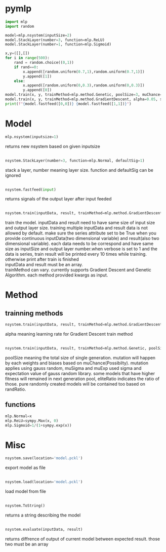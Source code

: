 # pymlp
```python
import mlp
import random

model=mlp.nsystem(inputSize=2)
model.StackLayer(number=3, function=mlp.ReLU)
model.StackLayer(number=1, function=mlp.Sigmoid)

x,y=([],[])
for i in range(500):
    rand = random.choice((0,1))
    if rand==0:
        x.append([random.uniform(0.7,1),random.uniform(0.7,1)])
        y.append([1])
    else:
        x.append([random.uniform(0,0.3),random.uniform(0,0.3)])
        y.append([0])
model.train(x, y, trainMethod=mlp.method.Genetic, poolSize=3, muChance=0.05, eliteRatio=0.2, randRatio=0.05, series=True, verbose=1)
model.train(x, y, trainMethod=mlp.method.GradientDescent, alpha=0.05, series=True, verbose=1)
print(f"{model.fastfeed([0,0])} {model.fastfeed([1,1])}")
```

# Model
```python
mlp.nsystem(inputsize=1)
```
returns new nsystem based on given inputsize<br><br>
```python
nsystem.StackLayer(number=3, function=mlp.Normal, defaultSig=1)
```
stack a layer, number meaning layer size. function and defaultSig can be ignored<br><br>
```python
nsystem.fastfeed(input)
```
returns signals of the output layer after input feeded<br><br>
```python
nsystem.train(inputData, result, trainMethod=mlp.method.GradientDescent, series=False, verbose=0, **kwargs)
```
train the model. inputData and result need to have same size of input size and output layer size. training multiple inputData and result data is not allowed by default. make sure the series attribute set to be True when you provide continuous inputData(two dimensional variable) and result(also two dimensional variable). each data needs to be correspond and have same size as inputSize and output layer number.when verbose is set to 1 and the data is series, train result will be printed every 10 times while training. otherwise print after train is finished<br>
inputData and result must be an array.<br>
trainMethod can vary. currently supports Gradient Descent and Genetic Algorithm. each method provided kwargs as input.
# Method
## trainning methods
```python
nsystem.train(inputData, result, trainMethod=mlp.method.GradientDescent, alpha=0.05)
```
alpha meaning learning rate for Gradient Descent train method<br><br>
```python
nsystem.train(inputData, result, trainMethod=mlp.method.Genetic, poolSize=3, muChance=0.1, muSigma=1, muExp=0, eliteRatio=0.2, randRatio=0.2)
```
poolSize meaning the total size of single generation. mutation will happen by each weights and biases based on muChance(Possibilty). mutation applies using gauss random, muSigma and muExp used sigma and expectation value of gauss random library. some models that have higher fitness will remained in next generation pool, eliteRatio indicates the ratio of those. pure randomly created models will be contained too based on randRatio.
## functions
```python
mlp.Normal=x
mlp.ReLU=sympy.Max(x, 0)
mlp.Sigmoid=1/(1+sympy.exp(x))
```
# Misc
```python
nsystem.save(location='model.pckl')
```
export model as file<br><br>
```python
nsystem.load(location='model.pckl')
```
load model from file<br><br>
```python
nsystem.ToString()
```
returns a string describing the model<br><br>
```python
nsystem.evaluate(inputData, result)
```
returns diffrence of output of current model between expected result. those two must be an array<br><br>

